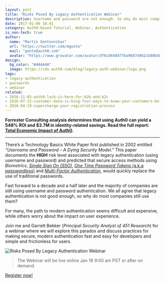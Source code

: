 ```yaml
---
layout: post
title: "Risks Posed By Legacy Authentication Webinar"
description: Username and password are not enough. So why do most companies still use them?
date: 2017-01-06 16:41
category: Auth0-based Tutorial, Webinar, Authentication
is_non-tech: true
author:
  name: "Martin Gontovnikas"
  url: "https://twitter.com/mgonto"
  mail: "gonto@auth0.com"
  avatar: "https://www.gravatar.com/avatar/df6c864847fba9687d962cb80b482764??s=60"
design:
  bg_color: "#4A4A4A"
  image: https://cdn.auth0.com/blog/legacy-auth-webinar/logo.png
tags:
- legacy-authentication
- passwords
- webinar
related:
- 2016-11-03-auth0-lock-is-here-for-b2b-and-b2c
- 2016-07-22-customer-data-is-king-four-ways-to-know-your-customers-better
- 2016-04-19-supercharge-your-registration-process
---
```


<div class="alert alert-info alert-icon">
  <i class="icon-budicon-500"></i>
  <strong>Forrester Consulting analysis determines that using Auth0 can yield a 548% ROI and $3.7M in identity-related savings. Read the full report: <a href="https://resources.auth0.com/forrester-tei-research-case-study/">Total Economic Impact of Auth0</a>.</strong>
</div>

---

There’s a Technology Basics White Paper first published in 2002 entitled *“Username and Password – A Dying Security Model.”* This paper documents the **HIGH** risk level associated with legacy authentication (using username and password) and predicted that secure access methods using *Biometrics*, [*Single Sign On (SSO)*](https://auth0.com/learn/how-to-implement-single-sign-on/), [*One Time Password Tokens* (a.k.a *passwordless*)](https://auth0.com/passwordless) and [*Multi-Factor Authentication*](https://auth0.com/multifactor-authentication), would quickly replace the use of traditional passwords.

Fast forward to a decade and a half later and the majority of companies are still using username and password authentication. We all agree that legacy authentication is not good enough, so why do most companies still use them?


For many, the path to modern authentication seems difficult and expensive, while others worry about the impact on user experience.


Join me and Garrett Bekker (*Principal Security Analyst of 451 Research*) for a webinar where we will explore this paradox and discuss practices for making secure, modern authentication fast and easy for developers and simple and frictionless for users.

![Risks Posed By Legacy Authentication Webinar](https://cdn.auth0.com/blog/legacy-auth-webinar/webinar-banner.png)

> The Webinar will be live online Jan 18 9:00 am PST or after on demand.

[Register now!](https://www.brighttalk.com/webcast/10363/235469?utm_source=Marketing&utm_medium=brighttalk&utm_campaign=235469)
